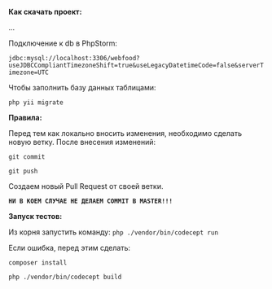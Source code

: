 **Как скачать проект:**

...

Подключение к db в PhpStorm:

`jdbc:mysql://localhost:3306/webfood?useJDBCCompliantTimezoneShift=true&useLegacyDatetimeCode=false&serverTimezone=UTC`


Чтобы заполнить базу данных таблицами:

`php yii migrate`

**Правила:**

Перед тем как локально вносить изменения, необходимо сделать новую ветку. 
После внесения изменений:

`git commit`

`git push`

Создаем новый Pull Request от своей ветки.

**`НИ В КОЕМ СЛУЧАЕ НЕ ДЕЛАЕМ COMMIT В MASTER!!!`**

**Запуск тестов:**

Из корня запустить команду:
`php ./vendor/bin/codecept run`

Если ошибка, перед этим сделать: 

`composer install`

`php ./vendor/bin/codecept build`
